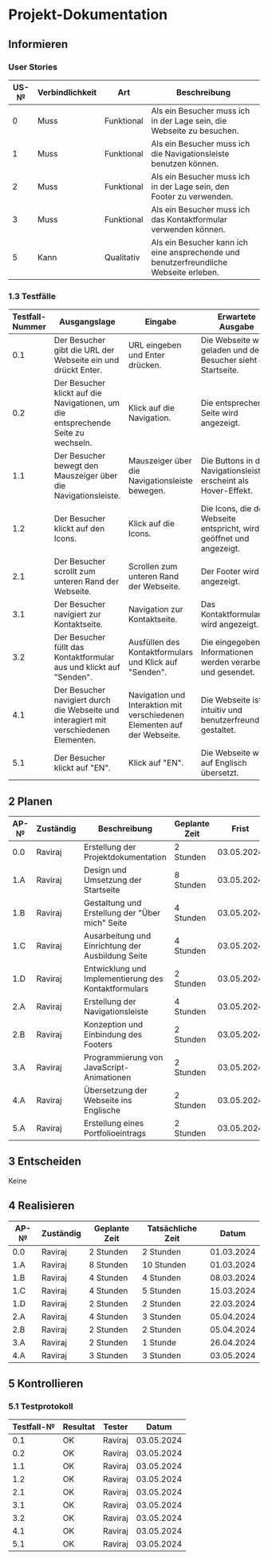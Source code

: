 # Projekt-Dokumentation


## Informieren

### User Stories

| US-№ | Verbindlichkeit | Art          | Beschreibung                                                       |
| ---- | --------------- | ------------ | ------------------------------------------------------------------|
| 0    | Muss            | Funktional   | Als ein Besucher muss ich in der Lage sein, die Webseite zu besuchen. |
| 1    | Muss            | Funktional   | Als ein Besucher muss ich die Navigationsleiste benutzen können. |
| 2    | Muss            | Funktional   | Als ein Besucher muss ich in der Lage sein, den Footer zu verwenden. |
| 3    | Muss            | Funktional   | Als ein Besucher muss ich das Kontaktformular verwenden können. |
| 5    | Kann            | Qualitativ   | Als ein Besucher kann ich eine ansprechende und benutzerfreundliche Webseite erleben. |




### 1.3 Testfälle

| Testfall-Nummer | Ausgangslage                                                                  | Eingabe                                  | Erwartete Ausgabe                                                     |
| --------------- | ----------------------------------------------------------------------------- | ---------------------------------------- | --------------------------------------------------------------------- |
| 0.1             | Der Besucher gibt die URL der Webseite ein und drückt Enter.                      | URL eingeben und Enter drücken.    | Die Webseite wird geladen und der Besucher sieht die Startseite.    |
| 0.2             | Der Besucher klickt auf die Navigationen, um die entsprechende Seite zu wechseln.                    | Klick auf die Navigation.                 | Die entsprechende Seite wird angezeigt.                 |
| 1.1             | Der Besucher bewegt den Mauszeiger über die Navigationsleiste.                    | Mauszeiger über die Navigationsleiste bewegen. | Die Buttons in der Navigationsleiste erscheint als Hover-Effekt. |
| 1.2             | Der Besucher klickt auf den Icons.                      | Klick auf die Icons.                      | Die Icons, die der Webseite entspricht, wird geöffnet und angezeigt.     |
| 2.1             | Der Besucher scrollt zum unteren Rand der Webseite.                               | Scrollen zum unteren Rand der Webseite.                                           | Der Footer wird angezeigt.                                           |
| 3.1             | Der Besucher navigiert zur Kontaktseite.                                          | Navigation zur Kontaktseite.                                           | Das Kontaktformular wird angezeigt.                                  |
| 3.2             | Der Besucher füllt das Kontaktformular aus und klickt auf "Senden".               | Ausfüllen des Kontaktformulars und Klick auf "Senden".     | Die eingegebenen Informationen werden verarbeitet und gesendet.     |
| 4.1             | Der Besucher navigiert durch die Webseite und interagiert mit verschiedenen Elementen. | Navigation und Interaktion mit verschiedenen Elementen auf der Webseite.         | Die Webseite ist intuitiv und benutzerfreundlich gestaltet.          |
| 5.1             | Der Besucher klickt auf "EN". | Klick auf "EN".          | Die Webseite wird auf Englisch übersetzt.          |


## 2 Planen

| AP-№ | Zuständig | Beschreibung                            | Geplante Zeit | Frist        |
| ---- | --------- | --------------------------------------- | ------------- | ------------ |
| 0.0  | Raviraj   | Erstellung der Projektdokumentation    | 2 Stunden     | 03.05.2024   |
| 1.A  | Raviraj   | Design und Umsetzung der Startseite     | 8 Stunden     | 03.05.2024   |
| 1.B  | Raviraj   | Gestaltung und Erstellung der "Über mich" Seite  | 4 Stunden | 03.05.2024   |
| 1.C  | Raviraj   | Ausarbeitung und Einrichtung der Ausbildung Seite | 4 Stunden | 03.05.2024   |
| 1.D  | Raviraj   | Entwicklung und Implementierung des Kontaktformulars | 2 Stunden | 03.05.2024   |
| 2.A  | Raviraj   | Erstellung der Navigationsleiste         | 4 Stunden     | 03.05.2024   |
| 2.B  | Raviraj   | Konzeption und Einbindung des Footers    | 2 Stunden     | 03.05.2024   |
| 3.A  | Raviraj   | Programmierung von JavaScript-Animationen | 2 Stunden  | 03.05.2024   |
| 4.A  | Raviraj   | Übersetzung der Webseite ins Englische | 2 Stunden     | 03.05.2024   |
| 5.A  | Raviraj   | Erstellung eines Portfolioeintrags       | 2 Stunden     | 03.05.2024   |




## 3 Entscheiden

Keine

## 4 Realisieren

| AP-№ | Zuständig | Geplante Zeit | Tatsächliche Zeit | Datum      |
| ---- | --------- | ------------- | ----------------- | ---------- |
| 0.0  | Raviraj   | 2 Stunden      | 2 Stunden         | 01.03.2024 |
| 1.A  | Raviraj   | 8 Stunden      | 10 Stunden        | 01.03.2024 |
| 1.B  | Raviraj   | 4 Stunden      | 4 Stunden         | 08.03.2024 |
| 1.C  | Raviraj   | 4 Stunden      | 5 Stunden         | 15.03.2024 |
| 1.D  | Raviraj   | 2 Stunden      | 2 Stunden         | 22.03.2024 |
| 2.A  | Raviraj   | 4 Stunden      | 3 Stunden         | 05.04.2024 |
| 2.B  | Raviraj   | 2 Stunden      | 2 Stunden         | 05.04.2024 |
| 3.A  | Raviraj   | 2 Stunden      | 1 Stunde          | 26.04.2024 |
| 4.A  | Raviraj   | 3 Stunden      | 3 Stunden         | 03.05.2024 |




## 5 Kontrollieren

### 5.1 Testprotokoll

| Testfall-№ | Resultat | Tester  | Datum     |
| -----------| ---------| --------| ----------|
| 0.1        | OK       | Raviraj | 03.05.2024|
| 0.2        | OK       | Raviraj | 03.05.2024|
| 1.1        | OK       | Raviraj | 03.05.2024|
| 1.2        | OK       | Raviraj | 03.05.2024|
| 2.1        | OK       | Raviraj | 03.05.2024|
| 3.1        | OK       | Raviraj | 03.05.2024|
| 3.2        | OK       | Raviraj | 03.05.2024|
| 4.1        | OK       | Raviraj | 03.05.2024|
| 5.1        | OK       | Raviraj | 03.05.2024|






